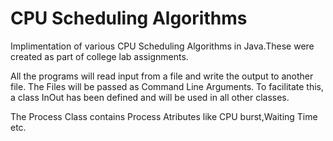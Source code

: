 # CPU Scheduling Algorithms
Implimentation of various CPU Scheduling Algorithms in Java.These were created as part of college lab assignments.

All the programs will read input from a file and write the output to another file. The Files will be passed as Command Line Arguments. To facilitate this, a class InOut has been defined and will be used in all other classes.
 
The Process Class contains Process Atributes like CPU burst,Waiting Time etc.
